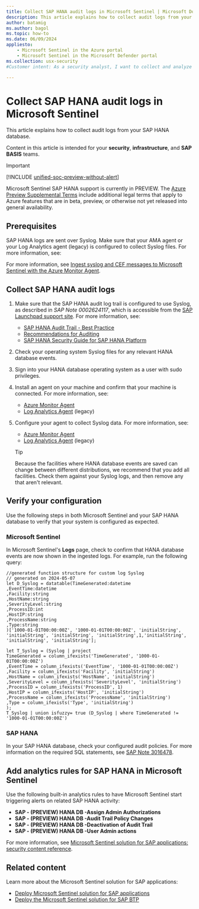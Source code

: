 ```yaml
---
title: Collect SAP HANA audit logs in Microsoft Sentinel | Microsoft Docs
description: This article explains how to collect audit logs from your SAP HANA database.
author: batamig
ms.author: bagol
ms.topic: how-to
ms.date: 06/09/2024
appliesto:
    - Microsoft Sentinel in the Azure portal
    - Microsoft Sentinel in the Microsoft Defender portal
ms.collection: usx-security
#Customer intent: As a security analyst, I want to collect and analyze SAP HANA audit logs to Microsoft Sentinel so that I can monitor and respond to security events effectively.

---
```


# Collect SAP HANA audit logs in Microsoft Sentinel

This article explains how to collect audit logs from your SAP HANA database.

Content in this article is intended for your **security**, **infrastructure**, and  **SAP BASIS** teams.

> [!IMPORTANT]
> [!INCLUDE [unified-soc-preview-without-alert](../includes/unified-soc-preview-without-alert.md)]
>
> Microsoft Sentinel SAP HANA support is currently in PREVIEW. The [Azure Preview Supplemental Terms](https://azure.microsoft.com/support/legal/preview-supplemental-terms/) include additional legal terms that apply to Azure features that are in beta, preview, or otherwise not yet released into general availability.

## Prerequisites

SAP HANA logs are sent over Syslog. Make sure that your AMA agent or your Log Analytics agent (legacy) is configured to collect Syslog files. For more information, see:

For more information, see [Ingest syslog and CEF messages to Microsoft Sentinel with the Azure Monitor Agent](../connect-cef-syslog-ama.md).

## Collect SAP HANA audit logs

1. Make sure that the SAP HANA audit log trail is configured to use Syslog, as described in *SAP Note 0002624117*, which is accessible from the [SAP Launchpad support site](https://launchpad.support.sap.com/#/notes/0002624117). For more information, see:

    - [SAP HANA Audit Trail - Best Practice](https://help.sap.com/docs/SAP_HANA_PLATFORM/b3ee5778bc2e4a089d3299b82ec762a7/35eb4e567d53456088755b8131b7ed1d.html)
    - [Recommendations for Auditing](https://help.sap.com/docs/SAP_HANA_PLATFORM/742945a940f240f4a2a0e39f93d3e2d4/5c34ecd355e44aa9af3b3e6de4bbf5c1.html)
    - [SAP HANA Security Guide for SAP HANA Platform](https://help.sap.com/docs/SAP_HANA_PLATFORM/b3ee5778bc2e4a089d3299b82ec762a7/4f7cde1125084ea3b8206038530e96ce.html)

2. Check your operating system Syslog files for any relevant HANA database events.

3. Sign into your HANA database operating system as a user with sudo privileges.

4. Install an agent on your machine and confirm that your machine is connected. For more information, see:

    - [Azure Monitor Agent](/azure/azure-monitor/agents/azure-monitor-agent-manage?tabs=azure-portal)
    - [Log Analytics Agent](/azure/azure-monitor/agents/agent-linux) (legacy)

5. Configure your agent to collect Syslog data. For more information, see:

    - [Azure Monitor Agent](/azure/azure-monitor/agents/data-collection-syslog)
    - [Log Analytics Agent](/azure/azure-monitor/agents/data-sources-syslog) (legacy)

    > [!TIP]
    > Because the facilities where HANA database events are saved can change between different distributions, we recommend that you add all facilities. Check them against your Syslog logs, and then remove any that aren't relevant.

## Verify your configuration

Use the following steps in both Microsoft Sentinel and your SAP HANA database to verify that your system is configured as expected.

### Microsoft Sentinel 
In Microsoft Sentinel's **Logs** page, check to confirm that HANA database events are now shown in the ingested logs. For example, run the following query:

```Kusto
//generated function structure for custom log Syslog
// generated on 2024-05-07
let D_Syslog = datatable(TimeGenerated:datetime
,EventTime:datetime
,Facility:string
,HostName:string
,SeverityLevel:string
,ProcessID:int
,HostIP:string
,ProcessName:string
,Type:string
)['1000-01-01T00:00:00Z', '1000-01-01T00:00:00Z', 'initialString', 'initialString', 'initialString', 'initialString',1,'initialString', 'initialString', 'initialString'];

let T_Syslog = (Syslog | project
TimeGenerated = column_ifexists('TimeGenerated', '1000-01-01T00:00:00Z')
,EventTime = column_ifexists('EventTime', '1000-01-01T00:00:00Z')
,Facility = column_ifexists('Facility', 'initialString')
,HostName = column_ifexists('HostName', 'initialString')
,SeverityLevel = column_ifexists('SeverityLevel', 'initialString')
,ProcessID = column_ifexists('ProcessID', 1)
,HostIP = column_ifexists('HostIP', 'initialString')
,ProcessName = column_ifexists('ProcessName', 'initialString')
,Type = column_ifexists('Type', 'initialString')
);
T_Syslog | union isfuzzy= true (D_Syslog | where TimeGenerated != '1000-01-01T00:00:00Z')
```

### SAP HANA

In your SAP HANA database, check your configured audit policies. For more information on the required SQL statements, see [SAP Note 3016478](https://me.sap.com/notes/3016478/E).

## Add analytics rules for SAP HANA in Microsoft Sentinel

Use the following built-in analytics rules to have Microsoft Sentinel start triggering alerts on related SAP HANA activity:

- **SAP - (PREVIEW) HANA DB -Assign Admin Authorizations**
- **SAP - (PREVIEW) HANA DB -Audit Trail Policy Changes**
- **SAP - (PREVIEW) HANA DB -Deactivation of Audit Trail**
- **SAP - (PREVIEW) HANA DB -User Admin actions**

For more information, see [Microsoft Sentinel solution for SAP applications: security content reference](sap-solution-security-content.md).

## Related content

Learn more about the Microsoft Sentinel solution for SAP applications:

- [Deploy Microsoft Sentinel solution for SAP applications](deployment-overview.md)
- [Deploy the Microsoft Sentinel solution for SAP BTP](deploy-sap-btp-solution.md)
